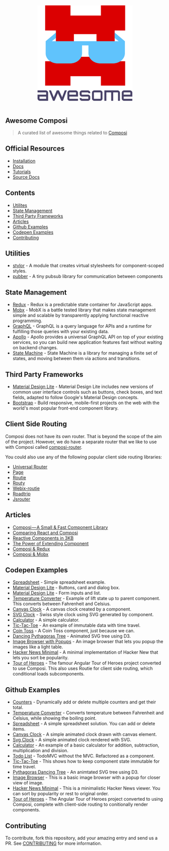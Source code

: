 <p align="center">
  <br>
  <img width="300" src="./Awesome-Composi-Logo.svg" alt="logo of vue-awesome repository">
  <br>
  <br>
</p>

## Awesome Composi

> A curated list of awesome things related to [Composi](https://composor.github.io)

## Official Resources

- [Installation](https://www.npmjs.com/package/composi)
- [Docs](https://composor.github.io/docs/installation.html)
- [Tutorials](https://composor.github.io/tuts/index.html)
- [Source Docs](https://github.com/composor/composi/blob/master/docs/index.md)

## Contents

- [Utilites](#utilities)
- [State Management](#state-management)
- [Third Party Frameworks](#third-party-frameworks)
- [Articles](#articles)
- [Github Examples](#github-examples)
- [Codepen Examples](#codepen-examples)
- [Contributing](#contributing)

## Utilities

- [stylor](https://www.npmjs.com/package/stylor) - A module that creates virtual stylesheets for component-scoped styles.
- [pubber](https://www.npmjs.com/package/pubber) - A tiny pubsub library for communication between components

## State Management
- [Redux](http://redux.js.org) - Redux is a predictable state container for JavaScript apps.
- [Mobx](https://mobx.js.org) - MobX is a battle tested library that makes state management simple and scalable by transparently applying functional reactive programming.
- [GraphQL](http://graphql.org) - GraphQL is a query language for APIs and a runtime for fulfilling those queries with your existing data.
- [Apollo](https://www.apollographql.com/docs/react/reference/) - Apollo provides a universal GraphQL API on top of your existing services, so you can build new application features fast without waiting on backend changes.
- [State Machine](https://github.com/davestewart/javascript-state-machine) - State Machine is a library for managing a finite set of states, and moving between them via actions and transitions.

## Third Party Frameworks
- [Material Design Lite](https://getmdl.io) - Material Design Lite  includes new versions of common user interface controls such as buttons, check boxes, and text fields, adapted to follow Google's Material Design concepts.
- [Bootstrap](http://getbootstrap.com) - Build responsive, mobile-first projects on the web with the world's most popular front-end component library.

## Client Side Routing

Composi does not have its own router. That is beyond the scope of the aim of the project.
However, we do have a separate router that we like to use with Composi called [composi-router](https://www.npmjs.com/package/composi-router). 

You could also use any of the following popular client side routing libraries:

- [Universal Router](https://www.kriasoft.com/universal-router/)
- [Page](http://visionmedia.github.io/page.js/)
- [Routie](https://www.npmjs.com/package/routie-2)
- [Routy](https://github.com/KanoComputing/routy.js)
- [Webix-routie](https://www.npmjs.com/package/webix-routie)
- [Roadtrip](https://github.com/Rich-Harris/roadtrip)
- [Jsrouter](https://github.com/jdlehman/jsrouter)

## Articles

- [Composi — A Small & Fast Component Library](https://medium.com/@trukrs/composi-a-small-fast-component-library-584c694644a3)
- [Comparing React and Composi](https://medium.com/@trukrs/comparing-react-and-composi-5afcc26953ad)
- [Reactive Components in 3KB](https://medium.com/@trukrs/reactive-components-in-3kb-37ae1cc6388a)
- [The Power of Extending Component](https://medium.com/@trukrs/the-power-of-extending-component-a75302e3bffc)
- [Composi & Redux](https://medium.com/@trukrs/composi-redux-4661f67978bb)
- [Composi & Mobx](https://medium.com/@trukrs/composi-mobx-e1bf0a21ab35)

## Codepen Examples

- [Spreadsheet](https://codepen.io/rbiggs/pen/mqyxJX) - Simple spreadsheet example.
- [Material Design Lite](https://codepen.io/rbiggs/pen/eemayx) - Buttons, card and dialog box.
- [Material Design Lite](https://codepen.io/rbiggs/pen/eemajo) - Form inputs and list.
- [Temperature Converter](https://codepen.io/rbiggs/pen/EbabdX) - Example of lift state up to parent component. This converts between Fahrenheit and Celsius.
- [Canvas Clock](https://codepen.io/rbiggs/pen/LOZmbG/) - A canvas clock created by a component.
- [SVG Clock](https://codepen.io/rbiggs/pen/RjRpxL/?editors=0010) - Swiss style clock using SVG generated by component.
- [Calculator](https://codepen.io/rbiggs/pen/EbNKKP?editors=0110) - A simple calculator.
- [Tic-Tac-Toe](https://codepen.io/rbiggs/pen/POpMMz) - An example of immutable data with time travel.
- [Coin Toss](https://codepen.io/rbiggs/pen/cada51424c4d9f3cee69aa2f1a7a10f6?editors=1010) - A Coin Toss component, just because we can.
- [Dancing Pythagoras Tree](https://codepen.io/rbiggs/pen/dd146f0881067670fe80764f6b810d7d/?editors=0011) - Animated SVG tree using D3.
- [Image Browser with Popups](https://codepen.io/rbiggs/pen/qVxvOp/?editors=0110) - An image browser that lets you popup the images like a light table.
- [Hacker News Minimal](https://codepen.io/rbiggs/pen/5677c6c41f570018e93a7898a33c3860/?editors=1010) - A minimal implementation of Hacker New that lets you sort be popularity.
- [Tour of Heroes](https://codepen.io/rbiggs/pen/xPQXWY/) - The famour Angular Tour of Heroes project converted to use Composi. This also uses Routie for client side routing, which conditional loads subcomponents.

## Github Examples

- [Counters](https://github.com/composor/counters) - Dynamically add or delete multiple counters and get their total.
- [Temperature Converter](https://github.com/composor/temperature-converter) - Converts temperature between Fahrenheit and Celsius, while showing the boiling point.
- [Spreadsheet](https://github.com/composor/spreadsheet) - A simple spreadsheet solution. You can add or delete items.
- [Canvas Clock](https://github.com/composor/canvas-clock) - A simple animated clock drawn with canvas element.
- [Svg Clock](https://github.com/composor/svg-clock) - A simple animated clock rendered with SVG.
- [Calculator](https://github.com/composor/calculator) - An example of a basic calculator for addition, subtraction, multiplication and division.
- [Todo List](https://github.com/composor/todo-list) - TodoMVC without the MVC. Refactored as a component.
- [Tic-Tac-Toe](https://github.com/composor/tic-tac-toe) - This shows how to keep component state immutable for time travel.
- [Pythagoras Dancing Tree](https://github.com/composor/pythagoras-dancing-tree) - An animtated SVG tree using D3.
- [Image Browser](https://github.com/composor/image-browser) - This is a basic image browser with a popup for closer view of image.
- [Hacker News Minimal](https://github.com/composor/hacker-news-minimal) - This is a minimalistic Hacker News viewer. You can sort by popularity or rest to original order.
- [Tour of Heroes](https://github.com/composor/tour-of-heroes) - The Angular Tour of Heroes project converted to using Composi, complete with client-side routing to conitionally render components.

## Contributing

To contribute, fork this repository, add your amazing entry and send us a PR. See [CONTRIBUTING](/CONTRIBUTING.md) for more information.
